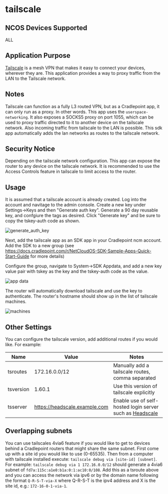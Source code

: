 # tailscale

## NCOS Devices Supported
ALL

## Application Purpose
[Tailscale](https://tailscale.com) is a mesh VPN that makes it easy to connect your devices, wherever they are. This application provides a way to proxy traffic from the LAN to the Tailscale network.

## Notes
Tailscale can function as a fully L3 routed VPN, but as a Cradlepoint app, it can only run as a proxy. In other words. This app uses the `userspace-networking`. It also exposes a SOCKS5 proxy on port 1055, which can be used to proxy traffic directed to it to another device on the tailscale network.  Also incoming traffic from tailscale to the LAN is possible. This sdk app automatically adds the lan networks as routes to the tailscale network.

## Security Notice
Depending on the tailscale network configuration. This app can expose the router to any device on the tailscale network. It is recommended to use the Access Controls feature in tailscale to limit access to the router.

## Usage
It is assumed that a tailscale account is already created. Log into the account and navitage to the admin console. Create a new key under Settings->Keys and then "Generate auth key". Generate a 90 day reusable key, and confgiure the tags as desired. Click "Generate key" and be sure to copy the tskey-auth code as shown.

![generate_auth_key](https://github.com/cradlepoint/sdk-samples/assets/59579399/67c243b4-78da-482c-a5e5-ee01d33c2228)

Next, add the tailscale app as an SDK app in your Cradlepoint ncm account. Add the SDK to a new group (see https://docs.cradlepoint.com/r/NetCloudOS-SDK-Sample-Apps-Quick-Start-Guide for more details)

Configure the group, navigate to System->SDK Appdata, and add a new key value pair with tskey as the key and the tskey-auth code as the value.

![app data](https://github.com/cradlepoint/sdk-samples/assets/59579399/4d785b56-ede7-43bf-9462-f76a7ba4d6ac)

The router will automatically download tailscale and use the key to authenticate. The router's hostname should show up in the list of tailscale machines.

![machines](https://github.com/cradlepoint/sdk-samples/assets/59579399/d47d8bcb-e8ab-45ce-858d-9f32c6011a18)

## Other Settings
You can configure the tailscale version, add additional routes if you would like.
For example:

| Name | Value | Notes |
| ---- | ----- | ----- |
| tsroutes | 172.16.0.0/12 | Manually add a tailscale routes, comma separated
| tsversion | 1.60.1 | Use this version of tailscale explicitly
| tsserver | https://headscale.example.com | Enable use of self-hosted login server such as [Headscale](https://headscale.net/)

## Overlapping subnets
You can use tailscales 4via6 feature if you would like to get to devices behind a Cradlepoint routers that might share the same subnet.  First come up with a site id you would like to use (0-65535). Then from a computer with tailscale installed execute: `tailscale debug via [site-id] [subnet]`. For example: `tailscale debug via 1 172.16.0.0/12` should generate a 4via6 subnet of `fd7a:115c:a1e0:b1a:0:1:ac10:0/108`. Add this as a tsroute above and you can access the network via ipv6 or by the domain name following the format `Q-R-S-T-via-X` where Q-R-S-T is the ipv4 address and X is the site id, e.g.: `172-16-0-1-via-1`.
